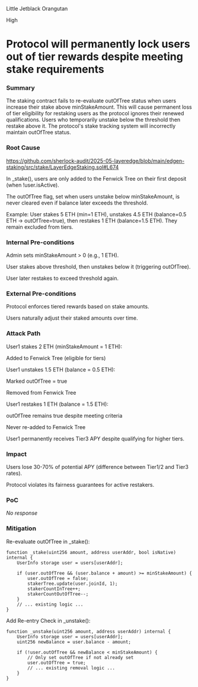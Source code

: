 Little Jetblack Orangutan

High

# Protocol will permanently lock users out of tier rewards despite meeting stake requirements

### Summary

The staking contract fails to re-evaluate outOfTree status when users increase their stake above minStakeAmount.
This will cause permanent loss of tier eligibility for restaking users as the protocol ignores their renewed qualifications.
Users who temporarily unstake below the threshold then restake above it.
The protocol's stake tracking system will incorrectly maintain outOfTree status.

### Root Cause

https://github.com/sherlock-audit/2025-05-layeredge/blob/main/edgen-staking/src/stake/LayerEdgeStaking.sol#L674

In _stake(), users are only added to the Fenwick Tree on their first deposit (when !user.isActive).

The outOfTree flag, set when users unstake below minStakeAmount, is never cleared even if balance later exceeds the threshold.

Example: User stakes 5 ETH (min=1 ETH), unstakes 4.5 ETH (balance=0.5 ETH → outOfTree=true), then restakes 1 ETH (balance=1.5 ETH). They remain excluded from tiers.

### Internal Pre-conditions

Admin sets minStakeAmount > 0 (e.g., 1 ETH).

User stakes above threshold, then unstakes below it (triggering outOfTree).

User later restakes to exceed threshold again.

### External Pre-conditions

Protocol enforces tiered rewards based on stake amounts.

Users naturally adjust their staked amounts over time.

### Attack Path

User1 stakes 2 ETH (minStakeAmount = 1 ETH):

Added to Fenwick Tree (eligible for tiers)

User1 unstakes 1.5 ETH (balance = 0.5 ETH):

Marked outOfTree = true

Removed from Fenwick Tree

User1 restakes 1 ETH (balance = 1.5 ETH):

outOfTree remains true despite meeting criteria

Never re-added to Fenwick Tree

User1 permanently receives Tier3 APY despite qualifying for higher tiers.

### Impact

Users lose 30-70% of potential APY (difference between Tier1/2 and Tier3 rates).

Protocol violates its fairness guarantees for active restakers.

### PoC

_No response_

### Mitigation

Re-evaluate outOfTree in _stake():
```solidity
function _stake(uint256 amount, address userAddr, bool isNative) internal {
    UserInfo storage user = users[userAddr];
    
    if (user.outOfTree && (user.balance + amount) >= minStakeAmount) {
        user.outOfTree = false;
        stakerTree.update(user.joinId, 1);
        stakerCountInTree++;
        stakerCountOutOfTree--;
    }
    // ... existing logic ...
}
```

Add Re-entry Check in _unstake():
```solidity
function _unstake(uint256 amount, address userAddr) internal {
    UserInfo storage user = users[userAddr];
    uint256 newBalance = user.balance - amount;
    
    if (!user.outOfTree && newBalance < minStakeAmount) {
        // Only set outOfTree if not already set
        user.outOfTree = true;
        // ... existing removal logic ...
    }
}
```